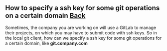 ## How to specify a ssh key for some git operations on a certain domain [Back](./qa.md)

Sometimes, the company you are working on will use a GitLab to manage their projects, on which you may have to submit code with ssh keys. So in the local git client, how can we specify a ssh key for some git operations for a certain domain, like **git.company.com**
